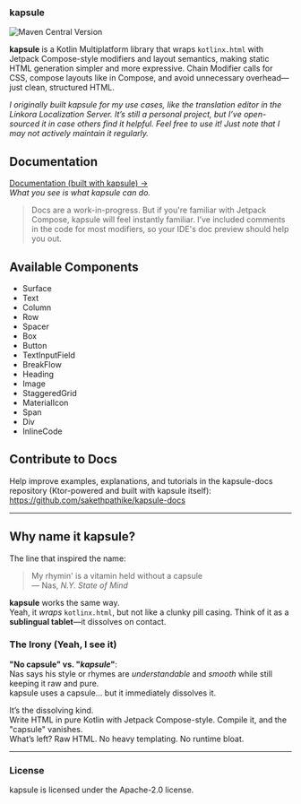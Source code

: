 ### kapsule

![Maven Central Version](https://img.shields.io/maven-central/v/io.github.sakethpathike/kapsule?style=for-the-badge&labelColor=131318&color=BFC2FF)

**kapsule** is a Kotlin Multiplatform library
that wraps `kotlinx.html` with Jetpack Compose-style modifiers and layout semantics,
making static HTML generation simpler and more expressive.
Chain Modifier calls for CSS, compose layouts like in Compose,
and avoid unnecessary overhead—just clean, structured HTML.

*I originally built kapsule for my use cases, like the translation editor in the Linkora Localization Server. It’s still a personal project, but I’ve open-sourced it in case others find it helpful. Feel free to use it! Just note that I may not actively maintain it regularly.*

## Documentation

[Documentation (built with kapsule) →](https://related-xaviera-sakethpathike-cd849e75.koyeb.app/)  
_What you see is what kapsule can do._
> Docs are a work-in-progress. But if you're familiar with Jetpack Compose, kapsule will feel instantly familiar.
> I’ve included comments in the code for most modifiers, so your IDE's doc preview should help you out.

## Available Components

- Surface
- Text
- Column
- Row
- Spacer
- Box
- Button
- TextInputField
- BreakFlow
- Heading
- Image
- StaggeredGrid
- MaterialIcon
- Span
- Div
- InlineCode

## Contribute to Docs

Help improve examples, explanations,
and tutorials in the kapsule-docs repository (Ktor-powered and built with kapsule itself):
https://github.com/sakethpathike/kapsule-docs

---

## Why name it **kapsule**?

The line that inspired the name:

> My rhymin' is a vitamin held without a capsule  
> — Nas, *N.Y. State of Mind*

**kapsule** works the same way.  
Yeah, it _wraps_ `kotlinx.html`, but not like a clunky pill casing. Think of it as a **sublingual tablet**—it dissolves on contact.

### The Irony (Yeah, I see it)

**"No capsule" vs. "_kapsule_"**:  
Nas says his style or rhymes are _understandable_ and _smooth_ while still keeping it raw and pure.  
kapsule uses a capsule... but it immediately dissolves it.

It’s the dissolving kind.  
Write HTML in pure Kotlin with Jetpack Compose-style. Compile it, and the "capsule" vanishes.  
What’s left? Raw HTML. No heavy templating. No runtime bloat.

---

### License

kapsule is licensed under the Apache-2.0 license.
